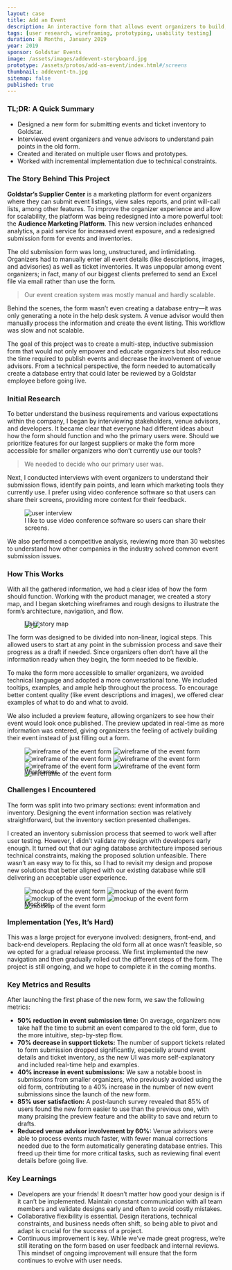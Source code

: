 ```yaml
---
layout: case
title: Add an Event
description: An interactive form that allows event organizers to build, preview and submit events.
tags: [user research, wireframing, prototyping, usability testing]
duration: 8 Months, January 2019
year: 2019
sponsor: Goldstar Events
image: /assets/images/addevent-storyboard.jpg
prototype: /assets/protos/add-an-event/index.html#/screens
thumbnail: addevent-tn.jpg
sitemap: false
published: true
---
```


### TL;DR: A Quick Summary
* Designed a new form for submitting events and ticket inventory to Goldstar.
* Interviewed event organizers and venue advisors to understand pain points in the old form.
* Created and iterated on multiple user flows and prototypes.
* Worked with incremental implementation due to technical constraints.

### The Story Behind This Project
**Goldstar’s Supplier Center** is a marketing platform for event organizers where they can submit event listings, view sales reports, and print will-call lists, among other features. To improve the organizer experience and allow for scalability, the platform was being redesigned into a more powerful tool: the **Audience Marketing Platform**. This new version includes enhanced analytics, a paid service for increased event exposure, and a redesigned submission form for events and inventories.

The old submission form was long, unstructured, and intimidating. Organizers had to manually enter all event details (like descriptions, images, and advisories) as well as ticket inventories. It was unpopular among event organizers; in fact, many of our biggest clients preferred to send an Excel file via email rather than use the form.

> Our event creation system was mostly manual and hardly scalable.

Behind the scenes, the form wasn’t even creating a database entry—it was only generating a note in the help desk system. A venue advisor would then manually process the information and create the event listing. This workflow was slow and not scalable.

The goal of this project was to create a multi-step, inductive submission form that would not only empower and educate organizers but also reduce the time required to publish events and decrease the involvement of venue advisors. From a technical perspective, the form needed to automatically create a database entry that could later be reviewed by a Goldstar employee before going live.

### Initial Research
To better understand the business requirements and various expectations within the company, I began by interviewing stakeholders, venue advisors, and developers. It became clear that everyone had different ideas about how the form should function and who the primary users were. Should we prioritize features for our largest suppliers or make the form more accessible for smaller organizers who don’t currently use our tools?

> We needed to decide who our primary user was.

Next, I conducted interviews with event organizers to understand their submission flows, identify pain points, and learn which marketing tools they currently use. I prefer using video conference software so that users can share their screens, providing more context for their feedback.

<figure><img src="/assets/images/addevent_interview.jpg" alt="user interview"><figcaption>I like to use video conference software so users can share their screens.</figcaption></figure>

We also performed a competitive analysis, reviewing more than 30 websites to understand how other companies in the industry solved common event submission issues.

### How This Works
With all the gathered information, we had a clear idea of how the form should function. Working with the product manager, we created a story map, and I began sketching wireframes and rough designs to illustrate the form’s architecture, navigation, and flow.

<figure>
<!-- thumbnail image wrapped in a link -->
<a href="#img1">
  <img src="/assets/images/amp_event-map_small.jpg" class="thumbnail">
</a>

<!-- lightbox container hidden with CSS -->
<a href="#_" class="lightbox" id="img1">
  <img src="/assets/images/amp_event-map.jpg">
</a>
<figcaption style="margin-top:-1.5em;">User story map</figcaption>
</figure>

The form was designed to be divided into non-linear, logical steps. This allowed users to start at any point in the submission process and save their progress as a draft if needed. Since organizers often don’t have all the information ready when they begin, the form needed to be flexible.

To make the form more accessible to smaller organizers, we avoided technical language and adopted a more conversational tone. We included tooltips, examples, and ample help throughout the process. To encourage better content quality (like event descriptions and images), we offered clear examples of what to do and what to avoid.

We also included a preview feature, allowing organizers to see how their event would look once published. The preview updated in real-time as more information was entered, giving organizers the feeling of actively building their event instead of just filling out a form.

<figure>
  <div class="carousel" data-flickity='{ "imagesLoaded": true, "percentPosition": false }'>
    <img src="/assets/images/amp_event_wire1.png" alt="wireframe of the event form">
    <img src="/assets/images/amp_event_wire2.png" alt="wireframe of the event form">
    <img src="/assets/images/amp_event_wire3.png" alt="wireframe of the event form">
    <img src="/assets/images/amp_event_wire4.png" alt="wireframe of the event form">
    <img src="/assets/images/amp_event_wire5.png" alt="wireframe of the event form">
    <img src="/assets/images/amp_event_wire6.png" alt="wireframe of the event form">
    <img src="/assets/images/amp_event_wire7.png" alt="wireframe of the event form">
  </div>
  <figcaption style="margin-top:-1.5em;">Wireframes</figcaption>
</figure>


### Challenges I Encountered
The form was split into two primary sections: event information and inventory. Designing the event information section was relatively straightforward, but the inventory section presented challenges.

I created an inventory submission process that seemed to work well after user testing. However, I didn’t validate my design with developers early enough. It turned out that our aging database architecture imposed serious technical constraints, making the proposed solution unfeasible. There wasn’t an easy way to fix this, so I had to revisit my design and propose new solutions that better aligned with our existing database while still delivering an acceptable user experience.

<figure>
  <div class="carousel" data-flickity='{ "imagesLoaded": true, "percentPosition": false }'>
    <img src="/assets/images/amp_event_mock1.png" alt="mockup of the event form">
    <img src="/assets/images/amp_event_mock2.png" alt="mockup of the event form">
    <img src="/assets/images/amp_event_mock3.png" alt="mockup of the event form">
    <img src="/assets/images/amp_event_mock4.png" alt="mockup of the event form">
    <img src="/assets/images/amp_event_mock5.png" alt="mockup of the event form">
  </div>
  <figcaption style="margin-top:-1.5em;">Mockups</figcaption>
</figure>

### Implementation (Yes, It’s Hard)
This was a large project for everyone involved: designers, front-end, and back-end developers. Replacing the old form all at once wasn’t feasible, so we opted for a gradual release process. We first implemented the new navigation and then gradually rolled out the different steps of the form. The project is still ongoing, and we hope to complete it in the coming months.

### Key Metrics and Results
After launching the first phase of the new form, we saw the following metrics:

- **50% reduction in event submission time:** On average, organizers now take half the time to submit an event compared to the old form, due to the more intuitive, step-by-step flow.
- **70% decrease in support tickets:** The number of support tickets related to form submission dropped significantly, especially around event details and ticket inventory, as the new UI was more self-explanatory and included real-time help and examples.
- **40% increase in event submissions:** We saw a notable boost in submissions from smaller organizers, who previously avoided using the old form, contributing to a 40% increase in the number of new event submissions since the launch of the new form.
- **85% user satisfaction:** A post-launch survey revealed that 85% of users found the new form easier to use than the previous one, with many praising the preview feature and the ability to save and return to drafts.
- **Reduced venue advisor involvement by 60%:** Venue advisors were able to process events much faster, with fewer manual corrections needed due to the form automatically generating database entries. This freed up their time for more critical tasks, such as reviewing final event details before going live.

### Key Learnings
- Developers are your friends! It doesn’t matter how good your design is if it can’t be implemented. Maintain constant communication with all team members and validate designs early and often to avoid costly mistakes.
- Collaborative flexibility is essential. Design iterations, technical constraints, and business needs often shift, so being able to pivot and adapt is crucial for the success of a project.
- Continuous improvement is key. While we’ve made great progress, we’re still iterating on the form based on user feedback and internal reviews. This mindset of ongoing improvement will ensure that the form continues to evolve with user needs.

<script src="/assets/js/flickity.js"></script>
